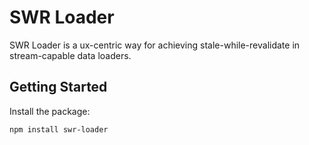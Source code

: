 # SWR Loader

SWR Loader is a ux-centric way for achieving stale-while-revalidate in stream-capable data loaders.

## Getting Started

Install the package:

```bash
npm install swr-loader
```
